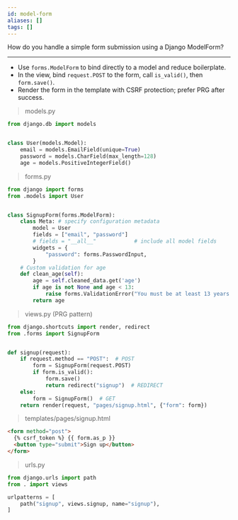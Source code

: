 ```yaml
---
id: model-form
aliases: []
tags: []
---
```


How do you handle a simple form submission using a Django ModelForm?

---

- Use `forms.ModelForm` to bind directly to a model and reduce boilerplate.
- In the view, bind `request.POST` to the form, call `is_valid()`, then `form.save()`.
- Render the form in the template with CSRF protection; prefer PRG after success.

> models.py

```py
from django.db import models


class User(models.Model):
    email = models.EmailField(unique=True)
    password = models.CharField(max_length=128)
    age = models.PositiveIntegerField()
```

> forms.py

```py
from django import forms
from .models import User


class SignupForm(forms.ModelForm):
    class Meta: # specify configuration metadata
        model = User
        fields = ["email", "password"]
        # fields = "__all__"            # include all model fields
        widgets = {
            "password": forms.PasswordInput,
        }
    # Custom validation for age
    def clean_age(self):
        age = self.cleaned_data.get('age')
        if age is not None and age < 13:
            raise forms.ValidationError("You must be at least 13 years old to register.")
        return age
```

> views.py (PRG pattern)

```py
from django.shortcuts import render, redirect
from .forms import SignupForm


def signup(request):
    if request.method == "POST":  # POST
        form = SignupForm(request.POST)
        if form.is_valid():
            form.save()
            return redirect("signup")  # REDIRECT
    else:
        form = SignupForm()  # GET
    return render(request, "pages/signup.html", {"form": form})
```

> templates/pages/signup.html

```html
<form method="post">
  {% csrf_token %} {{ form.as_p }}
  <button type="submit">Sign up</button>
</form>
```

> urls.py

```py
from django.urls import path
from . import views

urlpatterns = [
    path("signup", views.signup, name="signup"),
]
```
